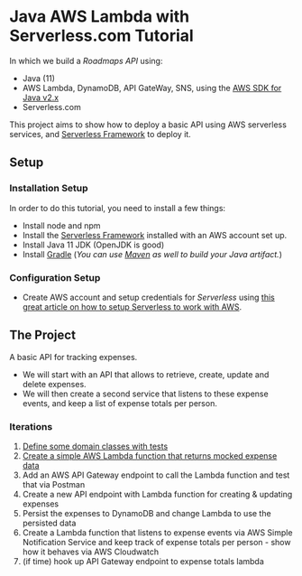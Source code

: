 # Java AWS Lambda with Serverless.com Tutorial

In which we build a *Roadmaps API* using:

* Java (11)
* AWS Lambda, DynamoDB, API GateWay, SNS, using the [AWS SDK for Java v2.x](https://docs.aws.amazon.com/sdk-for-java/latest/developer-guide/home.html) 
* Serverless.com

This project aims to show how to deploy a basic API using AWS serverless services, and [Serverless Framework](https://serverless.com) to deploy it.

## Setup

### Installation Setup

In order to do this tutorial, you need to install a few things:

* Install node and npm
* Install the [Serverless Framework](https://serverless.com) installed with an AWS account set up.
* Install Java 11 JDK (OpenJDK is good)
* Install [Gradle](http://gradle.org) (_You can use [Maven](https://maven.org) as well to build your Java artifact._)

### Configuration Setup

* Create AWS account and setup credentials for *Serverless* using [this great article on how to setup Serverless to work with AWS](https://serverless.com/framework/docs/providers/aws/guide/credentials/).

## The Project

A basic API for tracking expenses.

* We will start with an API that allows to retrieve, create, update and delete expenses.
* We will then create a second service that listens to these expense events, and keep a list of expense totals per person. 

### Iterations

1. [Define some domain classes with tests](expenses-1)
2. [Create a simple AWS Lambda function that returns mocked expense data](expenses-2)
3. Add an AWS API Gateway endpoint to call the Lambda function and test that via Postman
4. Create a new API endpoint with Lambda function for creating & updating expenses
5. Persist the expenses to DynamoDB and change Lambda to use the persisted data
6. Create a Lambda function that listens to expense events via AWS Simple Notification Service and keep track of expense totals per person - show how it behaves via AWS Cloudwatch
7. (if time) hook up API Gateway endpoint to expense totals lambda